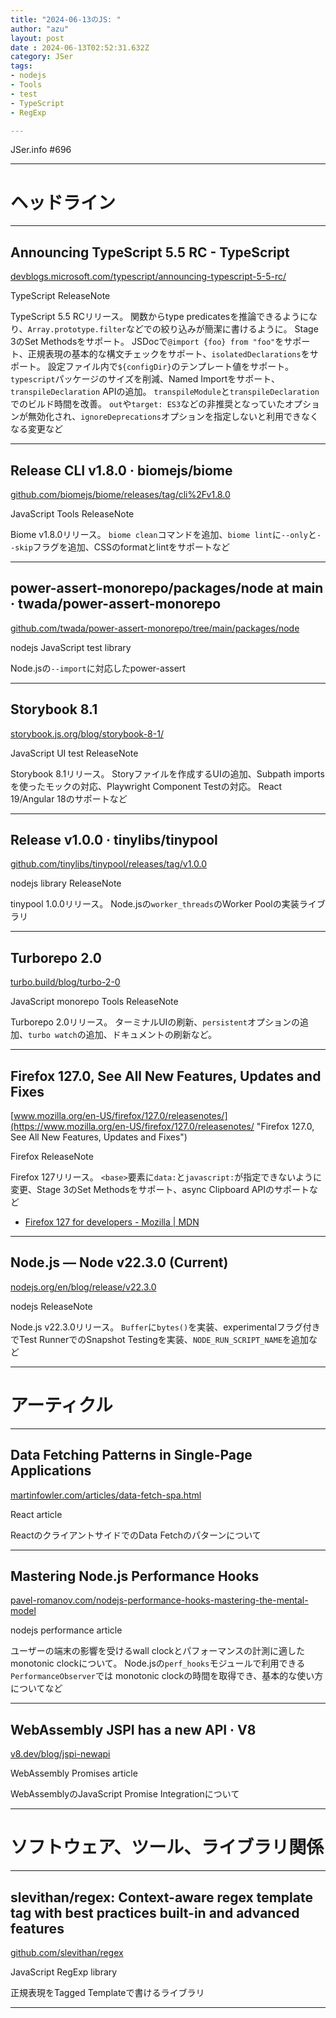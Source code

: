 ```yaml
---
title: "2024-06-13のJS: "
author: "azu"
layout: post
date : 2024-06-13T02:52:31.632Z
category: JSer
tags:
- nodejs
- Tools
- test
- TypeScript
- RegExp

---
```


JSer.info #696

----

<h1 class="site-genre">ヘッドライン</h1>

----

## Announcing TypeScript 5.5 RC - TypeScript
[devblogs.microsoft.com/typescript/announcing-typescript-5-5-rc/](https://devblogs.microsoft.com/typescript/announcing-typescript-5-5-rc/ "Announcing TypeScript 5.5 RC - TypeScript")
<p class="jser-tags jser-tag-icon"><span class="jser-tag">TypeScript</span> <span class="jser-tag">ReleaseNote</span></p>

TypeScript 5.5 RCリリース。
関数からtype predicatesを推論できるようになり、`Array.prototype.filter`などでの絞り込みが簡潔に書けるように。
Stage 3のSet Methodsをサポート。
JSDocで`@import {foo} from "foo"`をサポート、正規表現の基本的な構文チェックをサポート、`isolatedDeclarations`をサポート。
設定ファイル内で`${configDir}`のテンプレート値をサポート。
`typescript`パッケージのサイズを削減、Named Importをサポート、`transpileDeclaration` APIの追加。
`transpileModule`と`transpileDeclaration`でのビルド時間を改善。
`out`や`target: ES3`などの非推奨となっていたオプションが無効化され、`ignoreDeprecations`オプションを指定しないと利用できなくなる変更など


----

## Release CLI v1.8.0 · biomejs/biome
[github.com/biomejs/biome/releases/tag/cli%2Fv1.8.0](https://github.com/biomejs/biome/releases/tag/cli%2Fv1.8.0 "Release CLI v1.8.0 · biomejs/biome")
<p class="jser-tags jser-tag-icon"><span class="jser-tag">JavaScript</span> <span class="jser-tag">Tools</span> <span class="jser-tag">ReleaseNote</span></p>

Biome v1.8.0リリース。
`biome clean`コマンドを追加、`biome lint`に`--only`と`--skip`フラグを追加、CSSのformatとlintをサポートなど


----

## power-assert-monorepo/packages/node at main · twada/power-assert-monorepo
[github.com/twada/power-assert-monorepo/tree/main/packages/node](https://github.com/twada/power-assert-monorepo/tree/main/packages/node "power-assert-monorepo/packages/node at main · twada/power-assert-monorepo")
<p class="jser-tags jser-tag-icon"><span class="jser-tag">nodejs</span> <span class="jser-tag">JavaScript</span> <span class="jser-tag">test</span> <span class="jser-tag">library</span></p>

Node.jsの`--import`に対応したpower-assert


----

## Storybook 8.1
[storybook.js.org/blog/storybook-8-1/](https://storybook.js.org/blog/storybook-8-1/ "Storybook 8.1")
<p class="jser-tags jser-tag-icon"><span class="jser-tag">JavaScript</span> <span class="jser-tag">UI</span> <span class="jser-tag">test</span> <span class="jser-tag">ReleaseNote</span></p>

Storybook 8.1リリース。
Storyファイルを作成するUIの追加、Subpath importsを使ったモックの対応、Playwright Component Testの対応。
React 19/Angular 18のサポートなど


----

## Release v1.0.0 · tinylibs/tinypool
[github.com/tinylibs/tinypool/releases/tag/v1.0.0](https://github.com/tinylibs/tinypool/releases/tag/v1.0.0 "Release v1.0.0 · tinylibs/tinypool")
<p class="jser-tags jser-tag-icon"><span class="jser-tag">nodejs</span> <span class="jser-tag">library</span> <span class="jser-tag">ReleaseNote</span></p>

tinypool 1.0.0リリース。
Node.jsの`worker_threads`のWorker Poolの実装ライブラリ


----

## Turborepo 2.0
[turbo.build/blog/turbo-2-0](https://turbo.build/blog/turbo-2-0 "Turborepo 2.0")
<p class="jser-tags jser-tag-icon"><span class="jser-tag">JavaScript</span> <span class="jser-tag">monorepo</span> <span class="jser-tag">Tools</span> <span class="jser-tag">ReleaseNote</span></p>

Turborepo 2.0リリース。
ターミナルUIの刷新、`persistent`オプションの追加、`turbo watch`の追加、ドキュメントの刷新など。


----

## Firefox 127.0, See All New Features, Updates and Fixes
[www.mozilla.org/en-US/firefox/127.0/releasenotes/](https://www.mozilla.org/en-US/firefox/127.0/releasenotes/ "Firefox 127.0, See All New Features, Updates and Fixes")
<p class="jser-tags jser-tag-icon"><span class="jser-tag">Firefox</span> <span class="jser-tag">ReleaseNote</span></p>

Firefox 127リリース。
`<base>`要素に`data:`と`javascript:`が指定できないように変更、Stage 3のSet Methodsをサポート、async Clipboard APIのサポートなど

- [Firefox 127 for developers - Mozilla | MDN](https://developer.mozilla.org/en-US/docs/Mozilla/Firefox/Releases/127 "Firefox 127 for developers - Mozilla | MDN")

----

## Node.js — Node v22.3.0 (Current)
[nodejs.org/en/blog/release/v22.3.0](https://nodejs.org/en/blog/release/v22.3.0 "Node.js — Node v22.3.0 (Current)")
<p class="jser-tags jser-tag-icon"><span class="jser-tag">nodejs</span> <span class="jser-tag">ReleaseNote</span></p>

Node.js v22.3.0リリース。
`Buffer`に`bytes()`を実装、experimentalフラグ付きでTest RunnerでのSnapshot Testingを実装、`NODE_RUN_SCRIPT_NAME`を追加など


----
<h1 class="site-genre">アーティクル</h1>

----

## Data Fetching Patterns in Single-Page Applications
[martinfowler.com/articles/data-fetch-spa.html](https://martinfowler.com/articles/data-fetch-spa.html "Data Fetching Patterns in Single-Page Applications")
<p class="jser-tags jser-tag-icon"><span class="jser-tag">React</span> <span class="jser-tag">article</span></p>

ReactのクライアントサイドでのData Fetchのパターンについて


----

## Mastering Node.js Performance Hooks
[pavel-romanov.com/nodejs-performance-hooks-mastering-the-mental-model](https://pavel-romanov.com/nodejs-performance-hooks-mastering-the-mental-model "Mastering Node.js Performance Hooks")
<p class="jser-tags jser-tag-icon"><span class="jser-tag">nodejs</span> <span class="jser-tag">performance</span> <span class="jser-tag">article</span></p>

ユーザーの端末の影響を受けるwall clockとパフォーマンスの計測に適したmonotonic clockについて。
Node.jsの`perf_hooks`モジュールで利用できる`PerformanceObserver`では monotonic clockの時間を取得でき、基本的な使い方についてなど


----

## WebAssembly JSPI has a new API · V8
[v8.dev/blog/jspi-newapi](https://v8.dev/blog/jspi-newapi "WebAssembly JSPI has a new API · V8")
<p class="jser-tags jser-tag-icon"><span class="jser-tag">WebAssembly</span> <span class="jser-tag">Promises</span> <span class="jser-tag">article</span></p>

WebAssemblyのJavaScript Promise Integrationについて


----
<h1 class="site-genre">ソフトウェア、ツール、ライブラリ関係</h1>

----

## slevithan/regex: Context-aware regex template tag with best practices built-in and advanced features
[github.com/slevithan/regex](https://github.com/slevithan/regex "slevithan/regex: Context-aware regex template tag with best practices built-in and advanced features")
<p class="jser-tags jser-tag-icon"><span class="jser-tag">JavaScript</span> <span class="jser-tag">RegExp</span> <span class="jser-tag">library</span></p>

正規表現をTagged Templateで書けるライブラリ


----
